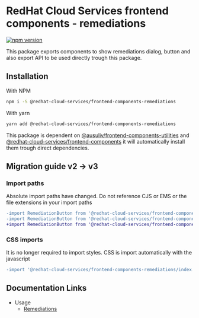 # RedHat Cloud Services frontend components - remediations

[![npm version](https://badge.fury.io/js/%40redhat-cloud-services%2Ffrontend-components-remediations.svg)](https://badge.fury.io/js/%40redhat-cloud-services%2Ffrontend-components-remediations)


This package exports components to show remediations dialog, button and also export API to be used directly trough this package.

## Installation
With NPM
```bash
npm i -S @redhat-cloud-services/frontend-components-remediations
```

With yarn
```bash
yarn add @redhat-cloud-services/frontend-components-remediations
```

This package is dependent on [@ausuliv/frontend-components-utilities](https://www.npmjs.com/package/@ausuliv/frontend-components-utilities) and [@redhat-cloud-services/frontend-components](https://www.npmjs.com/package/@redhat-cloud-services/frontend-components) it will automatically install them trough direct dependencies.

## Migration guide v2 -> v3

### Import paths

Absolute import paths have changed. Do not reference CJS or EMS or the file extensions in your import paths

```diff
-import RemediationButton from '@redhat-cloud-services/frontend-components-remediations/esm/RemediationButton';
-import RemediationButton from '@redhat-cloud-services/frontend-components-remediations/esm/RemediationButton.js';
+import RemediationButton from '@redhat-cloud-services/frontend-components-remediations/RemediationButton';
```

### CSS imports
It is no longer required to import styles. CSS is import automatically with the javascript

```diff
-import '@redhat-cloud-services/frontend-components-remediations/index.css';
```

## Documentation Links

* Usage
    * [Remediations](doc/remediations.md)
